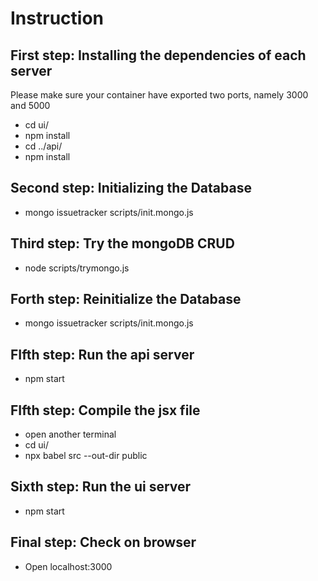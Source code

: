 # Instruction
## 
## First step: Installing the dependencies of each server
Please make sure your container have exported two ports, namely 3000 and 5000
- cd ui/
- npm install
- cd ../api/
- npm install
## Second step: Initializing the Database
- mongo issuetracker scripts/init.mongo.js
## Third step: Try the mongoDB CRUD
- node scripts/trymongo.js
## Forth step: Reinitialize the Database
- mongo issuetracker scripts/init.mongo.js
## FIfth step: Run the api server
- npm start
## FIfth step: Compile the jsx file
- open another terminal
- cd ui/
- npx babel src --out-dir public
## Sixth step: Run the ui server
- npm start
## Final step: Check on browser
- Open localhost:3000
